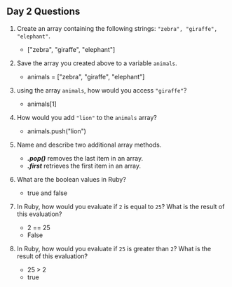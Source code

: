 ## Day 2 Questions

1. Create an array containing the following strings: `"zebra", "giraffe", "elephant"`.
    - ["zebra", "giraffe", "elephant"]

1. Save the array you created above to a variable `animals`.
    - animals = ["zebra", "giraffe", "elephant"]

1. using the array `animals`, how would you access `"giraffe"`?
    - animals[1]

1. How would you add `"lion"` to the `animals` array?
    - animals.push("lion")

1. Name and describe two additional array methods.
    - ***.pop()*** removes the last item in an array.
    - ***.first*** retrieves the first item in an array.

1. What are the boolean values in Ruby?
    - true and false

1. In Ruby, how would you evaluate if `2` is equal to `25`? What is the result of this evaluation?
    - 2 == 25
    - False

1. In Ruby, how would you evaluate if `25` is greater than `2`? What is the result of this evaluation?
    - 25 > 2
    - true
